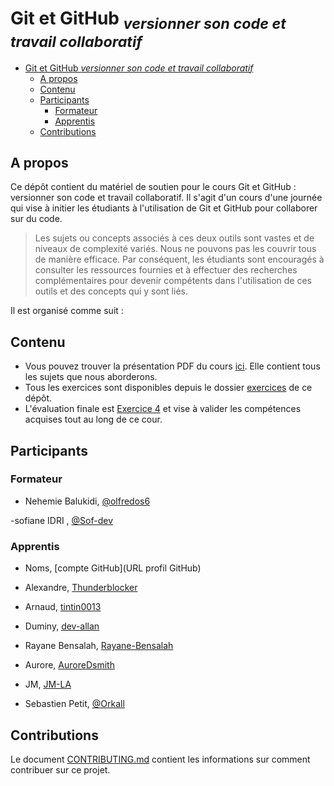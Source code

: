 # Git et GitHub <sub>_*versionner son code et travail collaboratif*_</sub>

- [Git et GitHub _*versionner son code et travail collaboratif*_](#git-et-github-versionner-son-code-et-travail-collaboratif)
  - [A propos](#a-propos)
  - [Contenu](#contenu)
  - [Participants](#participants)
    - [Formateur](#formateur)
    - [Apprentis](#apprentis)
  - [Contributions](#contributions)

## A propos

Ce dépôt contient du matériel de soutien pour le cours Git et GitHub : versionner son code et travail collaboratif. Il s'agit d'un cours d'une journée qui vise à initier les étudiants à l'utilisation de Git et GitHub pour collaborer sur du code.

> Les sujets ou concepts associés à ces deux outils sont vastes et de niveaux de complexité variés. Nous ne pouvons pas les couvrir tous de manière efficace. Par conséquent, les étudiants sont encouragés à consulter les ressources fournies et à effectuer des recherches complémentaires pour devenir compétents dans l'utilisation de ces outils et des concepts qui y sont liés.

Il est organisé comme suit :

## Contenu

- Vous pouvez trouver la présentation PDF du cours [ici](./Git%20et%20Github%20_%20versionner%20son%20code%20et%20travail%20collaboratif.pdf). Elle contient tous les sujets que nous aborderons.
- Tous les exercices sont disponibles depuis le dossier [exercices](./exercices/) de ce dépôt.
- L'évaluation finale est [Exercice 4](./exercices/Git%20et%20Github%20_%20versionner%20son%20code%20et%20travail%20collaboratif-Exercice-4.pdf) et vise à valider les compétences acquises tout au long de ce cour.

## Participants

### Formateur

- Nehemie Balukidi, [@olfredos6](https://github.com/Olfredos6)

-sofiane IDRI  , [@Sof-dev](https://github.com/Sof-dev/)

### Apprentis


- Noms, [compte GitHub](URL profil GitHub)
- Alexandre, [Thunderblocker](https://github.com/Thunderblocker)

- Arnaud, [tintin0013](https://github.com/tintin0013)
- Duminy, [dev-allan](https://github.com/dev-allan)
- Rayane Bensalah, [Rayane-Bensalah](https://github.com/Rayane-Bensalah)
- Aurore, [AuroreDsmith](https://github.com/AuroreDsmith)
- JM, [JM-LA](https://github.com/JM-LA)
- Sebastien Petit, [@Orkall](https://github.com/Orkall)


## Contributions

Le document [CONTRIBUTING.md](./CONTRIBUTING.md) contient les informations sur comment contribuer sur ce projet.
